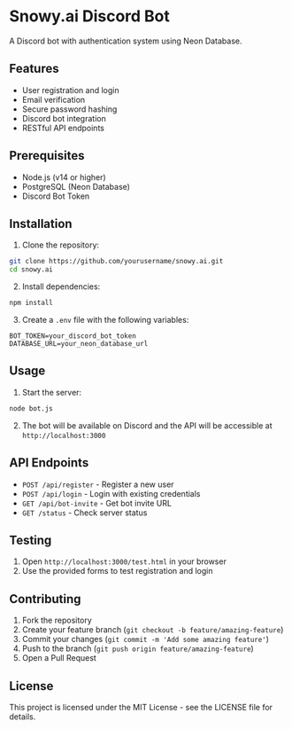 # Snowy.ai Discord Bot

A Discord bot with authentication system using Neon Database.

## Features

- User registration and login
- Email verification
- Secure password hashing
- Discord bot integration
- RESTful API endpoints

## Prerequisites

- Node.js (v14 or higher)
- PostgreSQL (Neon Database)
- Discord Bot Token

## Installation

1. Clone the repository:
```bash
git clone https://github.com/yourusername/snowy.ai.git
cd snowy.ai
```

2. Install dependencies:
```bash
npm install
```

3. Create a `.env` file with the following variables:
```env
BOT_TOKEN=your_discord_bot_token
DATABASE_URL=your_neon_database_url
```

## Usage

1. Start the server:
```bash
node bot.js
```

2. The bot will be available on Discord and the API will be accessible at `http://localhost:3000`

## API Endpoints

- `POST /api/register` - Register a new user
- `POST /api/login` - Login with existing credentials
- `GET /api/bot-invite` - Get bot invite URL
- `GET /status` - Check server status

## Testing

1. Open `http://localhost:3000/test.html` in your browser
2. Use the provided forms to test registration and login

## Contributing

1. Fork the repository
2. Create your feature branch (`git checkout -b feature/amazing-feature`)
3. Commit your changes (`git commit -m 'Add some amazing feature'`)
4. Push to the branch (`git push origin feature/amazing-feature`)
5. Open a Pull Request

## License

This project is licensed under the MIT License - see the LICENSE file for details. 